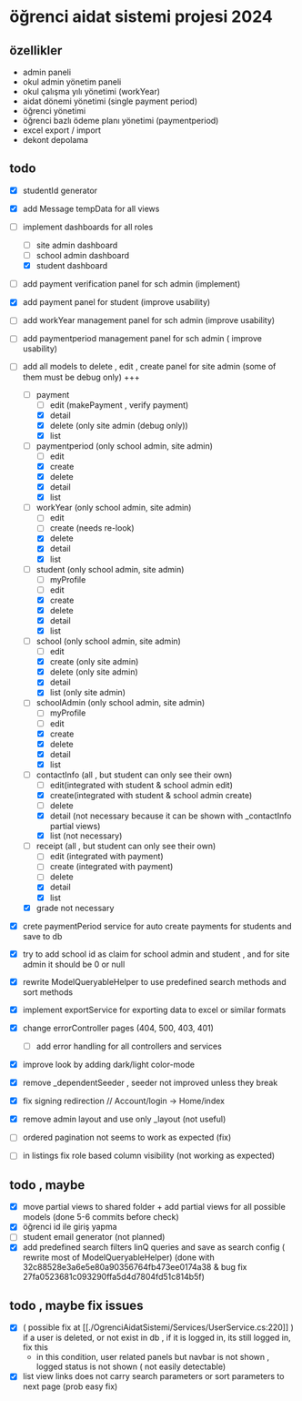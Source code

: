 # öğrenci aidat sistemi projesi 2024

## özellikler

- admin paneli
- okul admin yönetim paneli
- okul çalışma yılı yönetimi (workYear)
- aidat dönemi yönetimi (single payment period)
- öğrenci yönetimi
- öğrenci bazlı ödeme planı yönetimi (paymentperiod)
- excel export / import
- dekont depolama

## todo

- [X] studentId generator
- [x] add Message tempData for all views
- [ ] implement dashboards for all roles
    - [ ] site admin dashboard
    - [ ] school admin dashboard
    - [X] student dashboard
- [ ] add payment verification panel for sch admin (implement)
- [X] add payment panel for student (improve usability)
- [ ] add workYear management panel for sch admin (improve usability)
- [ ] add paymentperiod management panel for sch admin ( improve usability)
- [ ] add all models to delete , edit , create panel for site admin (some of them must be debug only) +++

    - [ ] payment
        - [ ] edit (makePayment , verify payment)
        - [x] detail
        - [x] delete (only site admin (debug only))
        - [x] list
    - [ ] paymentperiod (only school admin, site admin)
        - [ ] edit  
        - [x] create
        - [X] delete
        - [X] detail
        - [x] list
    - [ ] workYear  (only school admin, site admin)
        - [ ] edit  
        - [ ] create (needs re-look)
        - [X] delete
        - [X] detail
        - [x] list  
    - [ ] student  (only school admin, site admin)
        - [ ] myProfile
        - [ ] edit
        - [X] create
        - [X] delete
        - [x] detail
        - [x] list 
    - [ ] school (only school admin, site admin)
        - [ ] edit
        - [x] create   (only site admin)
        - [x] delete (only site admin)
        - [x] detail
        - [x] list (only site admin)
    - [ ] schoolAdmin (only school admin, site admin)
        - [ ] myProfile
        - [ ] edit
        - [x] create 
        - [x] delete
        - [X] detail
        - [x] list
    - [ ] contactInfo (all , but student can only see their own)
        - [ ] edit(integrated with student & school admin edit)
        - [X] create(integrated with student & school admin create)
        - [ ] delete
        - [X] detail (not necessary because it can be shown with _contactInfo partial views) 
        - [X] list (not necessary)
    - [ ] receipt (all , but student can only see their own)
        - [ ] edit (integrated with payment)
        - [ ] create (integrated with payment)
        - [ ] delete
        - [X] detail
        - [X] list
    - [X] grade not necessary

- [X] crete paymentPeriod service for auto create payments for students and save to db
- [X] try to add school id as claim for school admin and student , and for site admin it should be 0 or null
- [X] rewrite ModelQueryableHelper to use predefined search methods and sort methods
- [x] implement exportService for exporting data to excel or similar formats
- [x] change errorController pages (404, 500, 403, 401) 
    - [ ] add error handling for all controllers and services

- [x] improve look by adding dark/light color-mode

- [X] remove _dependentSeeder , seeder not improved unless they break

- [X] fix signing redirection // Account/login -> Home/index

- [X] remove admin layout and use only _layout (not useful)

- [ ] ordered pagination not seems to work as expected (fix)

- [ ] in listings fix role based column visibility (not working as expected)

## todo , maybe

- [X] move partial views to shared folder + add partial views for all possible models (done 5-6 commits before check)
- [X] öğrenci id ile giriş yapma 
- [ ] student email generator (not planned)
- [X] add predefined search filters linQ queries and save as search config ( rewrite most of ModelQueryableHelper) (done with 32c88528e3a6e5e80a90356764fb473ee0174a38 & bug fix 27fa0523681c093290ffa5d4d7804fd51c814b5f)

## todo , maybe fix issues

- [X] ( possible fix at [[./OgrenciAidatSistemi/Services/UserService.cs:220]] ) if a user is deleted, or not exist in db , if it is logged in, its still logged in, fix this
    - in this condition, user related panels but navbar is not shown , logged status is not shown ( not easily detectable)
- [X] list view links does not carry search parameters or sort parameters to next page (prob easy fix)